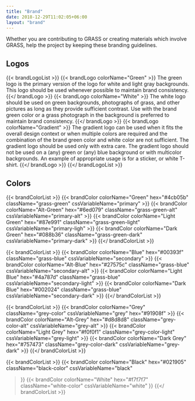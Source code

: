 ```yaml
---
title: "Brand"
date: 2018-12-29T11:02:05+06:00
layout: "brand"
---
```


Whether you are contributing to GRASS or creating materials which involve GRASS, help the project by keeping these branding guidelines.

## Logos

{{< brandLogoList >}}
    {{< brandLogo colorName="Green" >}}
        The green logo is the primary version of the logo for white and light gray backgrounds. This logo should be used whenever possible to maintain brand consistency.
    {{</ brandLogo >}}
    {{< brandLogo colorName="White" >}}
        The white logo should be used on green backgrounds, photographs of grass, and other pictures as long as they provide sufficient contrast. Use with the brand green color or a grass photograph in the background is preferred to maintain brand consistency.
    {{</ brandLogo >}}
    {{< brandLogo colorName="Gradient" >}}
        The gradient logo can be used when it fits the overall design context or when multiple colors are required and the combination of the brand green color and white color are not sufficient. The gradient logo should be used only with extra care. The gradient logo should not be used on a (any) green or (any) blue background or with multicolor backgrounds. An example of appropriate usage is for a sticker, or white T-shirt.
    {{</ brandLogo >}}
{{</ brandLogoList >}}

## Colors

{{< brandColorList >}}
    {{< brandColor colorName="Green"   hex="#4cb05b" className="grass-green" cssVariableName="primary" >}}
    {{< brandColor colorName="Alt-Green"   hex="#6ed079" className="grass-green-alt" cssVariableName="primary-alt" >}}
    {{< brandColor colorName="Light Green"   hex="#87e991" className="grass-green-light" cssVariableName="primary-ligh" >}}
    {{< brandColor colorName="Dark Green"   hex="#088b36" className="grass-green-dark" cssVariableName="primary-dark" >}}
{{</ brandColorList >}}

{{< brandColorList >}}
    {{< brandColor colorName="Blue" hex="#00393f" className="grass-blue" cssVariableName="secondary" >}}
    {{< brandColor colorName="Alt-Blue" hex="#27575c" className="grass-blue" cssVariableName="secondary-alt" >}}
    {{< brandColor colorName="Light Blue" hex="#4a787d" className="grass-blue" cssVariableName="secondary-light" >}}
    {{< brandColor colorName="Dark Blue" hex="#002024" className="grass-blue" cssVariableName="secondary-dark" >}}
{{</ brandColorList >}}

{{< brandColorList >}}
    {{< brandColor colorName="Grey" className="grey-color" cssVariableName="grey"    hex="#91908f" >}}
    {{< brandColor colorName="Alt-Grey"     hex="#d8d8d8" className="grey-color-alt" cssVariableName="grey-alt" >}}
    {{< brandColor colorName="Light Grey"     hex="#f0f0f1" className="grey-color-light" cssVariableName="grey-light" >}}
    {{< brandColor colorName="Dark Grey"     hex="#757473" className="grey-color-dark" cssVariableName="grey-dark" >}}
{{</ brandColorList >}}

{{< brandColorList >}}
  {{< brandColor
    colorName="Black"
    hex="#021905"
    className="black-color"
    cssVariableName="black"
  >}}
  {{< brandColor
    colorName="White"
    hex="#f7f7f7"
    className="white-color"
    cssVariableName="white"
  >}}
{{</ brandColorList >}}

<!-- ### Web theme

{{< brandWebBanner >}} -->
